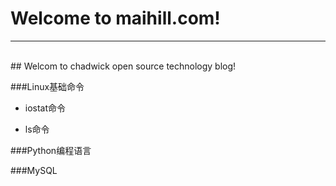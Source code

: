 # Welcome to maihill.com!
---
<br />
## Welcom to chadwick open source technology blog!
<br />

###Linux基础命令

- iostat命令

- ls命令

    
  

###Python编程语言

###MySQL